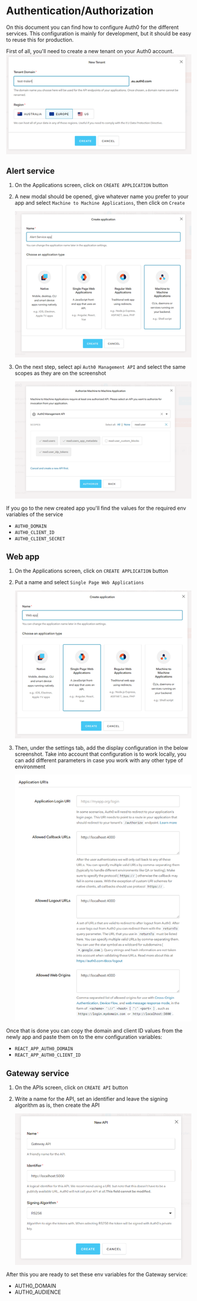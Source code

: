 # Authentication/Authorization

On this document you can find how to configure Auth0 for the different services. This configuration is mainly for development, but it should be easy to reuse this for production.

First of all, you'll need to create a new tenant on your Auth0 account.
![Cron workflow](assets/images/create-new-tenant.png)

## Alert service

1.  On the Applications screen, click on `CREATE APPLICATION` button

2.  A new modal should be opened, give whatever name you prefer to your app and select `Machine to Machine Applications`, then click on `Create`

    ![Cron workflow](assets/images/alert-service-app-create.png)

3.  On the next step, select api `Auth0 Management API` and select the same scopes as they are on the screenshot

    ![Cron workflow](assets/images/alert-service-app-scopes.png)

If you go to the new created app you'll find the values for the required env variables of the service

-   `AUTH0_DOMAIN`
-   `AUTH0_CLIENT_ID`
-   `AUTH0_CLIENT_SECRET`

## Web app

1.  On the Applications screen, click on `CREATE APPLICATION` button

2.  Put a name and select `Single Page Web Applications`

    ![Cron workflow](assets/images/web-app-create.png)

3.  Then, under the settings tab, add the display configuration in the below screenshot. Take into account that configuration is to work locally, you can add different parameters in case you work with any other type of environment

    ![Cron workflow](assets/images/web-app-settings.png)

Once that is done you can copy the domain and client ID values from the newly app and paste them on to the env configuration variables:

-   `REACT_APP_AUTH0_DOMAIN`
-   `REACT_APP_AUTH0_CLIENT_ID`

## Gateway service

1.  On the APIs screen, click on `CREATE API` button
2.  Write a name for the API, set an identifier and leave the signing algorithm as is, then create the API

    ![Cron workflow](assets/images/gateway-service-api-create.png)

After this you are ready to set these env variables for the Gateway service:

-   AUTH0_DOMAIN
-   AUTH0_AUDIENCE
